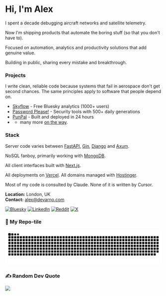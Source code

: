 # Hi, I'm Alex

I spent a decade debugging aircraft networks and satellite telemetry.

Now I'm shipping products that automate the boring stuff (so that you don't have to).

Focused on automation, analytics and productivity solutions that add genuine value.

Building in public, sharing every mistake and breakthrough.

### Projects

I write clean, reliable code because systems that fail in aerospace don't get second chances. The same principles apply to software that people depend on.

-   [Skyflow](https://skyflow.me) - Free Bluesky analytics (1000+ users)
-   [Password Please!](https://pwplz.com) - Security tools with 500+ daily generations
-   [PunPal](https://punpal.net) - Built and deployed in 24 hours
-   -   many more [on the way](https://devarno.com?utm_source=github&utm_medium=profile_link&utm_campaign=project_alpha&utm_content=bio_link&utm_term=dev_interest).

### Stack

Server code varies between [FastAPI](https://github.com/fastapi/fastapi), [Gin](https://github.com/gin-gonic/gin), [Django](https://github.com/django/django) and [Axum](https://github.com/tokio-rs/axum).

NoSQL fanboy, primarily working with [MongoDB](https://www.mongodb.com/).

All client interfaces built with [Next.js](https://github.com/vercel/next.js/).

All deployments on [Vercel](https://github.com/vercel/vercel). All domains managed with [Hostinger](https://www.hostinger.com/).

Most of my code is consulted by Claude. None of it is written by Cursor.

**Location:** London, UK  
**Contact:** alex@devarno.com

[![Bluesky](https://img.shields.io/badge/bluesky-0285FF?style=for-the-badge&logo=bluesky&logoColor=%23FFFFFF)](https://bsky.app/profile/devarno.com) [![LinkedIn](https://img.shields.io/badge/LinkedIn-%230077B5.svg?logo=linkedin&logoColor=white)](https://linkedin.com/in/alessandro-arnò-630584117) [![Reddit](https://img.shields.io/badge/Reddit-%23FF4500.svg?logo=Reddit&logoColor=white)](https://reddit.com/user/Dev4rno) [![X](https://img.shields.io/badge/X-black.svg?logo=X&logoColor=white)](https://x.com/Dev4rno)

### 🐍 My Repo-tile

<picture>
  <source media="(prefers-color-scheme: dark)" srcset="https://raw.githubusercontent.com/Dev4rno/Dev4rno/output/github-snake-dark.svg" />
  <source media="(prefers-color-scheme: light)" srcset="https://raw.githubusercontent.com/Dev4rno/Dev4rno/output/github-snake.svg" />
  <img alt="github-snake" src="https://raw.githubusercontent.com/Dev4rno/Dev4rno/output/github-snake.svg" />
</picture>

### ✍️ Random Dev Quote

![](https://quotes-github-readme.vercel.app/api?type=horizontal&theme=merko)

